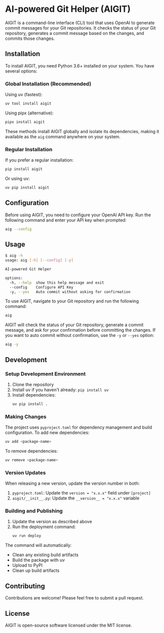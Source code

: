 # AI-powered Git Helper (AIGIT)

AIGIT is a command-line interface (CLI) tool that uses OpenAI to generate commit messages for your Git repositories. It checks the status of your Git repository, generates a commit message based on the changes, and commits those changes.

## Installation

To install AIGIT, you need Python 3.6+ installed on your system. You have several options:

### Global Installation (Recommended)

Using uv (fastest):
```bash
uv tool install aigit
```

Using pipx (alternative):
```bash
pipx install aigit
```

These methods install AIGIT globally and isolate its dependencies, making it available as the `aig` command anywhere on your system.

### Regular Installation

If you prefer a regular installation:

```bash
pip install aigit
```

Or using uv:
```bash
uv pip install aigit
```

## Configuration

Before using AIGIT, you need to configure your OpenAI API key. Run the following command and enter your API key when prompted:

```bash
aig --config
```

## Usage

```bash
$ aig -h
usage: aig [-h] [--config] [-y]

AI-powered Git Helper

options:
  -h, --help  show this help message and exit
  --config    Configure API Key
  -y, --yes   Auto commit without asking for confirmation
```

To use AIGIT, navigate to your Git repository and run the following command:

```bash
aig
```

AIGIT will check the status of your Git repository, generate a commit message, and ask for your confirmation before committing the changes. If you want to auto commit without confirmation, use the `-y` or `--yes` option:

```bash
aig -y
```

## Development

### Setup Development Environment

1. Clone the repository
2. Install uv if you haven't already: `pip install uv`
3. Install dependencies:
   ```bash
   uv pip install .
   ```

### Making Changes

The project uses `pyproject.toml` for dependency management and build configuration. To add new dependencies:

```bash
uv add <package-name>
```

To remove dependencies:

```bash
uv remove <package-name>
```

### Version Updates

When releasing a new version, update the version number in both:
1. `pyproject.toml`: Update the `version = "x.x.x"` field under `[project]`
2. `aigit/__init__.py`: Update the `__version__ = "x.x.x"` variable

### Building and Publishing

1. Update the version as described above
2. Run the deployment command:
   ```bash
   uv run deploy
   ```

The command will automatically:
- Clean any existing build artifacts
- Build the package with uv
- Upload to PyPI
- Clean up build artifacts

## Contributing

Contributions are welcome! Please feel free to submit a pull request.

## License

AIGIT is open-source software licensed under the MIT license.
